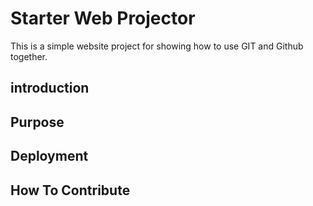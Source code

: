 # Starter Web Projector

This  is a simple website project for showing how 
to use GIT and Github together.

## introduction



## Purpose

## Deployment

## How To Contribute
